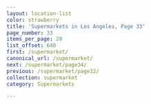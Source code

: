 ```yaml
---
layout: location-list
color: strawberry
title: 'Supermarkets in Los Angeles, Page 33'
page_number: 33
items_per_page: 20
list_offset: 640
first: /supermarket/
canonical_url: /supermarket/
next: /supermarket/page34/
previous: /supermarket/page32/
collection: supermarket
category: Supermarkets

---
```

